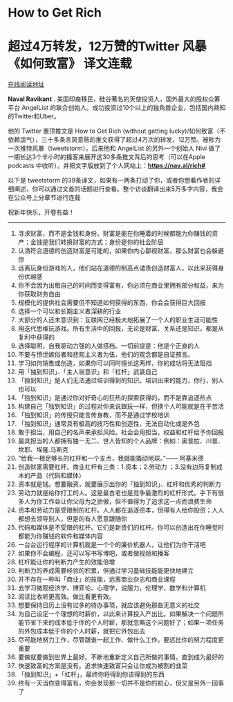 # How to Get Rich
# **超过4万转发，12万赞的Twitter 风暴《如何致富》 译文连载**

[在线阅读地址](https://jimersylee.github.io/how-to-get-rich/#/)

**Naval Ravikant** . 美国印裔移民，硅谷著名的天使投资人，国外最大的股权众筹平台 AngelList 的联合创始人。成功投资过10个以上的独角兽企业，包括国内熟知的Twitter和Uber。

他的 Twitter 置顶推文是 How to Get Rich (without getting lucky)/如何致富（不依赖运气），三十多条言简意赅的推文获得了超过4万次的转发，12万赞。被称为一次推特风暴（tweetstorm）。后来他和 AngelList 的另外一个创始人 Nivi 做了一期长达3个半小时的播客来展开这30多条推文背后的思考（可以在Apple podcasts 中收听）。并把文字版放到了个人网站上：**https://nav.al/rich#**

以下是 tweetstorm 的39条译文，如果有一两条打动了你，或者你想看作者的详细阐述，你可以通过文首的话题进行查看。整个访谈翻译出来5万多字内容，我会在公众号上分章节进行连载

祝新年快乐，开卷有益！

---

1. 寻求财富，而不是金钱和身份。财富是能在你睡着的时候都能为你赚钱的资产；金钱是我们转换财富的方式；身份是你的社会阶层
2. 认清符合道德的创造财富是可能的，如果你内心鄙视财富，那么财富也会躲避你
3. 远离玩身份游戏的人，他们站在道德的制高点谴责创造财富人，以此来获得身份优越感
4. 你不会因为出租自己的时间而变得富有，你必须在商业里拥有部分权益，来为你获取财务自由
5. 规模化的提供社会需要但不知道如何获得的东西，你会会获得巨大回报
6. 选择一个可以和长期主义者深耕的行业
7. 大部分的人还未意识到：互联网已经极大地拓展了一个人的职业生涯可能性
8. 用迭代思维玩游戏。所有生活中的回报，无论是财富、关系还是知识，都是从复利中获得的
9. 选择聪明，自我驱动力强的人做搭档。一切前提是：他是个正直的人
10. 不要与愤世嫉俗者和悲观主义者为伍，他们的观念都是自证预言。
11. 学习如何销售或创造，如果你可以同时擅长这两样，你的成功将无法阻挡
12. 用「独到知识」、「主人翁意识」和「杠杆」武装自己
13. 「独到知识」是人们无法通过培训得到的知识。培训出来的能力，你行，别人也可以
14. 「独到知识」是通过你对好奇心的狂热的探索获得的，而不是靠追逐热点
15. 构建自己「独到知识」的过程对你来说跟玩一样，但换个人可能就是在干苦活
16. 「独到知识」的传授只能言传身教，而不是通过学校培训
17. 「独到知识」通常具有极高的技巧性和创造性，无法自动化或是外包
18. 敢于担当，用自己的名声来承担风险。社会会用担当，权益和杠杆给予你回报
19. 最具担当的人都拥有独一无二、世人皆知的个人品牌：例如：奥普拉、川普、坎耶、埃隆.马斯克
20. “给我一根足够长的杠杆和一个支点，我就能撬动地球。”—— 阿基米德
21. 创造财富需要杠杆。商业杠杆有三类：1.资本；2.劳动力 ；3.没有边际复制成本的产品（代码和媒体）
22. 资本就是钱。想要融资，就要展示出你的「独到知识」、杠杆和优秀的判断力
23. 劳动力就是给你打工的人。这是最古老也是竞争最激烈的杠杆形式。手下有很多人为你工作会让你父母为之骄傲，但不值得为了追求这一点而浪费生命
24. 资本和劳动力是受限制的杠杆。人人都在追逐资本，但得有人给你投资；人人都想去领导别人，但是的有人愿意跟随你
25. 代码和媒体是不受限的杠杆。它们是新贵们的杠杆。你可以创造出在你睡觉时都能为你赚钱的软件和媒体内容
26. 一台台运行程序的计算机就是一个个的廉价机器人，让他们为你干活吧
27. 如果你不会编程，还可以写书写博吧，或者做视频和播客
28. 杠杆能让你的判断力产生的效能倍增
29. 判断力的养成需要经验的积累，但通过学习基础技能能更快地建立
30. 并不存在一种叫「商业」的技能，远离商业杂志和商业课程
31. 去学习微观经济学、博弈论、心理学，说服力，伦理学，数学和计算机
32. 阅读比收听更高效。做比看更有效。
33. 想要保持日历上没有过多的待办事项，就应该避免那些无意义的社交
34. 为自己设定一个理想的时薪价，以此来计算投入产出比。如果解决一个问题所能节省下来的成本低于你的个人时薪，那就忽略这个问题好了；如果一项任务的外包成本低于你的个人时薪，就把它外包出去
35. 尽可能地努力工作，尽管跟谁一起工作、做什么工作，要远比你的努力程度更重要
36. 要做就要做到世界上最好。不断地重新定义自己所做的事情，直到成为最好的
37. 快速致富的方案是没有。追求快速致富只会让你成为被割的韭菜
38. 「独到知识」+「杠杆」，最终你将得到你该得到的东西
39. 终有一天当你变得富有，你会发现那一切并不是你的初心，但又是另外一回事了
